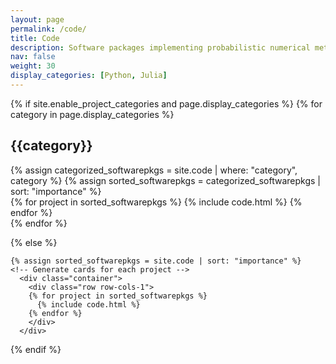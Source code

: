 ```yaml
---
layout: page
permalink: /code/
title: Code
description: Software packages implementing probabilistic numerical methods.
nav: false
weight: 30
display_categories: [Python, Julia]
---
```


<div class="projects">
  {% if site.enable_project_categories and page.display_categories %}
  <!-- Display categorized projects -->
    {% for category in page.display_categories %}
      <h2 class="category">{{category}}</h2>
      {% assign categorized_softwarepkgs = site.code | where: "category", category %}
      {% assign sorted_softwarepkgs = categorized_softwarepkgs | sort: "importance" %}
      <!-- Generate cards for each project -->
        <div class="container">
          <div class="row row-cols-1">
          {% for project in sorted_softwarepkgs %}
            {% include code.html %}
          {% endfor %}
          </div>
        </div>
    {% endfor %}

  {% else %}
  <!-- Display projects without categories -->
    {% assign sorted_softwarepkgs = site.code | sort: "importance" %}
    <!-- Generate cards for each project -->
      <div class="container">
        <div class="row row-cols-1">
        {% for project in sorted_softwarepkgs %}
          {% include code.html %}
        {% endfor %}
        </div>
      </div>

  {% endif %}

</div>
